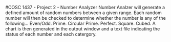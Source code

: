 #COSC 1437 - Project 2 - Number Analyzer
Number Analzer will generate a defined amount of random numbers between a given range.
Each random number will then be checked to determine whether the number is any of the following...
Even/Odd.
Prime.
Circular Prime.
Perfect.
Square.
Cubed.
A chart is then generated in the output window and a text file indicating the status of
each number and each catergory.
